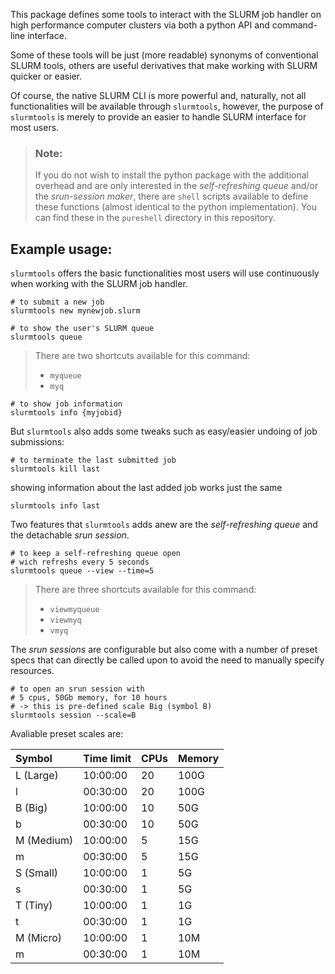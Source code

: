 This package defines some tools to interact with the SLURM job handler on high performance computer clusters via both a python API and command-line interface.

Some of these tools will be just (more readable) synonyms of conventional SLURM tools, others are useful derivatives that make working with SLURM quicker or easier.

Of course, the native SLURM CLI is more powerful and, naturally, not all functionalities will be available through `slurmtools`, however, the purpose of `slurmtools` is merely to provide an easier to handle SLURM interface for most users. 

> ### Note:
> If you do not wish to install the python package with the additional overhead and are only interested in the *self-refreshing queue* and/or the *srun-session maker*, there are `shell` scripts available to define these functions (almost identical to the python implementation). You can find these in the `pureshell` directory in this repository.

## Example usage:
`slurmtools` offers the basic functionalities most users will use continuously when working with the SLURM job handler.

```
# to submit a new job
slurmtools new mynewjob.slurm
```

```
# to show the user's SLURM queue
slurmtools queue 
```
> There are two shortcuts available for this command:
> - `myqueue`
> - `myq` 

```
# to show job information
slurmtools info {myjobid}
```

But `slurmtools` also adds some tweaks such as easy/easier undoing of job submissions:

```
# to terminate the last submitted job
slurmtools kill last
```

showing information about the last added job works just the same

```
slurmtools info last
```

Two features that `slurmtools` adds anew are the 
*self-refreshing queue* and the detachable *srun session*.

```
# to keep a self-refreshing queue open
# wich refreshs every 5 seconds
slurmtools queue --view --time=5
```

> There are three shortcuts available for this command:
> - `viewmyqueue`
> - `viewmyq`
> - `vmyq`

The *srun sessions* are configurable but also come with a
number of preset specs that can directly be called upon to avoid the need to manually specify resources.

```
# to open an srun session with 
# 5 cpus, 50Gb memory, for 10 hours
# -> this is pre-defined scale Big (symbol B)
slurmtools session --scale=B
```

Avaliable preset scales are:

| Symbol     | Time limit | CPUs | Memory |
| :--------- | :--------- | :--- | :----- |
| L (Large)  | 10:00:00   | 20   | 100G   |
| l          | 00:30:00   | 20   | 100G   |
| B (Big)    | 10:00:00   | 10   | 50G    |
| b          | 00:30:00   | 10   | 50G    |
| M (Medium) | 10:00:00   | 5    | 15G    |
| m          | 00:30:00   | 5    | 15G    |
| S (Small)  | 10:00:00   | 1    | 5G     |
| s          | 00:30:00   | 1    | 5G     |
| T (Tiny)   | 10:00:00   | 1    | 1G     |
| t          | 00:30:00   | 1    | 1G     |
| M (Micro)  | 10:00:00   | 1    | 10M    |
| m          | 00:30:00   | 1    | 10M    |

